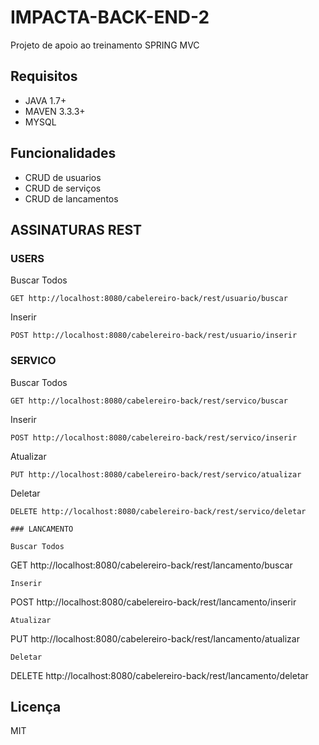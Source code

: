 # IMPACTA-BACK-END-2
Projeto de apoio ao treinamento SPRING MVC

## Requisitos

  - JAVA 1.7+
  - MAVEN 3.3.3+
  - MYSQL

## Funcionalidades

  - CRUD de usuarios
  - CRUD de serviços
  - CRUD de lancamentos
  
## ASSINATURAS REST
### USERS

Buscar Todos
```
GET http://localhost:8080/cabelereiro-back/rest/usuario/buscar
```
Inserir
```
POST http://localhost:8080/cabelereiro-back/rest/usuario/inserir
```

### SERVICO

Buscar Todos
```
GET http://localhost:8080/cabelereiro-back/rest/servico/buscar
```
Inserir
```
POST http://localhost:8080/cabelereiro-back/rest/servico/inserir
```
Atualizar
```
PUT http://localhost:8080/cabelereiro-back/rest/servico/atualizar
```
Deletar
```
DELETE http://localhost:8080/cabelereiro-back/rest/servico/deletar

### LANCAMENTO

Buscar Todos
```
GET http://localhost:8080/cabelereiro-back/rest/lancamento/buscar
```
Inserir
```
POST http://localhost:8080/cabelereiro-back/rest/lancamento/inserir
```
Atualizar
```
PUT http://localhost:8080/cabelereiro-back/rest/lancamento/atualizar
```
Deletar
```
DELETE http://localhost:8080/cabelereiro-back/rest/lancamento/deletar

## Licença

MIT

